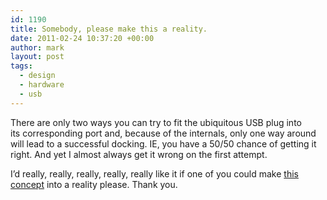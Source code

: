 ```yaml
---
id: 1190
title: Somebody, please make this a reality.
date: 2011-02-24 10:37:20 +00:00
author: mark
layout: post
tags:
  - design
  - hardware
  - usb
---
```

There are only two ways you can try to fit the ubiquitous USB plug into its corresponding port and, because of the internals, only one way around will lead to a successful docking. IE, you have a 50/50 chance of getting it right. And yet I almost always get it wrong on the first attempt.

I&#8217;d really, really, really, really, really like it if one of you could make [this concept](http://www.engadget.com/2011/01/26/double-usb-concept-ends-your-fear-of-usb-plug-rejection/) into a reality please. Thank you.